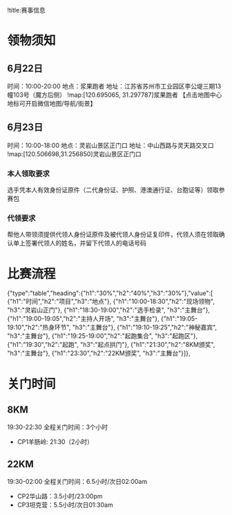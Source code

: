 !title:赛事信息

# 领物须知

## 6月22日
时间：10:00-20:00
地点：浆果跑者
地址：江苏省苏州市工业园区李公堤三期13幢103号（魔方后侧）
!map:[120.695065, 31.297787]浆果跑者
【点击地图中心地标可开启微信地图/导航/街景】

## 6月23日
时间：10:00-18:00
地点：灵岩山景区正门口
地址：中山西路与灵天路交叉口
!map:[120.506698,31.256850]灵岩山景区正门口

### 本人领取要求
选手凭本人有效身份证原件（二代身份证、护照、港澳通行证、台胞证等）领取参赛包

### 代领要求
帮他人带领须提供代领人身份证原件及被代领人身份证复印件，代领人须在领取确认单上签署代领人的姓名，并留下代领人的电话号码


# 比赛流程
{"type":"table","heading":{"h1":"30%","h2":"40%","h3":"30%"},"value":[
{"h1":"时间","h2":"项目","h3":"地点"},
{"h1":"10:00-18:30","h2":"现场领物", "h3":"灵岩山正门"},
{"h1":"18:30-19:00","h2":"选手检录", "h3":"主舞台"},
{"h1":"19:00-19:05","h2":"主持人开场", "h3":"主舞台"},
{"h1":"19:05-19:10","h2":"热身环节", "h3":"主舞台"},
{"h1":"19:10-19:25","h2":"神秘嘉宾", "h3":"主舞台"},
{"h1":"19:25-19:00","h2":"起跑集合", "h3":"起跑区"},
{"h1":"19:30","h2":"起跑", "h3":"起点拱门"},
{"h1":"21:30","h2":"8KM颁奖", "h3":"主舞台"},
{"h1":"23:30","h2":"22KM颁奖", "h3":"主舞台"}]},

# 关门时间
## 8KM
19:30-22:30
全程关门时间：3个小时
* CP1羊肠岭: 21:30（2小时）

## 22KM
19:30-02:00
全程关门时间：6.5小时/次日02:00am    
* CP2华山路：3.5小时/23:00pm
* CP3坦克营：5.5小时/次日01:30am
